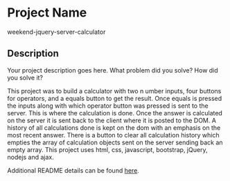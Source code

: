 # Project Name
weekend-jquery-server-calculator
## Description

Your project description goes here. What problem did you solve? How did you solve it?

This project was to build a calculator with two n umber inputs,
four buttons for operators, and a equals button to get the result.
Once equals is pressed the inputs along with which operator button was pressed is sent to the server. This is where the calculation is done.
Once the answer is calculated on the server it is sent back to the client where it is posted to the DOM.
A history of all calculations done is kept on the dom with an emphasis on the most recent answer.
There is a button to clear all calculation history which empties the array of calculation objects sent on the server sending back an empty array. 
This project uses html, css, javascript, bootstrap, jQuery, nodejs and ajax. 


Additional README details can be found [here](https://github.com/PrimeAcademy/readme-template/blob/master/README.md).
